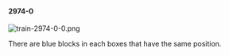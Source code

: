 #### 2974-0
![train-2974-0-0.png](https://github.com/lil-lab/nlvr/raw/master/nlvr/train/images/24/train-2974-0-0.png "train-2974-0-0.png")

There are blue blocks in each boxes that have the same position.